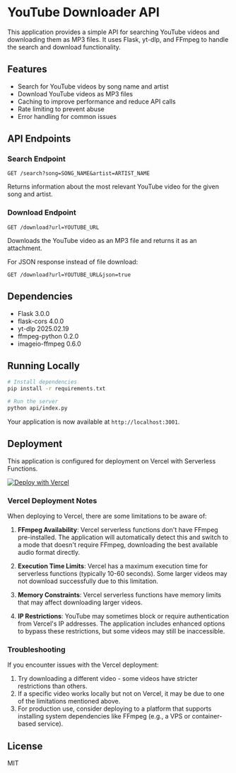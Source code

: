 # YouTube Downloader API

This application provides a simple API for searching YouTube videos and downloading them as MP3 files. It uses Flask, yt-dlp, and FFmpeg to handle the search and download functionality.

## Features

- Search for YouTube videos by song name and artist
- Download YouTube videos as MP3 files
- Caching to improve performance and reduce API calls
- Rate limiting to prevent abuse
- Error handling for common issues

## API Endpoints

### Search Endpoint

```
GET /search?song=SONG_NAME&artist=ARTIST_NAME
```

Returns information about the most relevant YouTube video for the given song and artist.

### Download Endpoint

```
GET /download?url=YOUTUBE_URL
```

Downloads the YouTube video as an MP3 file and returns it as an attachment.

For JSON response instead of file download:

```
GET /download?url=YOUTUBE_URL&json=true
```

## Dependencies

- Flask 3.0.0
- flask-cors 4.0.0
- yt-dlp 2025.02.19
- ffmpeg-python 0.2.0
- imageio-ffmpeg 0.6.0

## Running Locally

```bash
# Install dependencies
pip install -r requirements.txt

# Run the server
python api/index.py
```

Your application is now available at `http://localhost:3001`.

## Deployment

This application is configured for deployment on Vercel with Serverless Functions.

[![Deploy with Vercel](https://vercel.com/button)](https://vercel.com/new/clone?repository-url=https%3A%2F%2Fgithub.com%2Fkaaaaraaaan%2Fytdlp)

### Vercel Deployment Notes

When deploying to Vercel, there are some limitations to be aware of:

1. **FFmpeg Availability**: Vercel serverless functions don't have FFmpeg pre-installed. The application will automatically detect this and switch to a mode that doesn't require FFmpeg, downloading the best available audio format directly.

2. **Execution Time Limits**: Vercel has a maximum execution time for serverless functions (typically 10-60 seconds). Some larger videos may not download successfully due to this limitation.

3. **Memory Constraints**: Vercel serverless functions have memory limits that may affect downloading larger videos.

4. **IP Restrictions**: YouTube may sometimes block or require authentication from Vercel's IP addresses. The application includes enhanced options to bypass these restrictions, but some videos may still be inaccessible.

### Troubleshooting

If you encounter issues with the Vercel deployment:

1. Try downloading a different video - some videos have stricter restrictions than others.
2. If a specific video works locally but not on Vercel, it may be due to one of the limitations mentioned above.
3. For production use, consider deploying to a platform that supports installing system dependencies like FFmpeg (e.g., a VPS or container-based service).

## License

MIT
